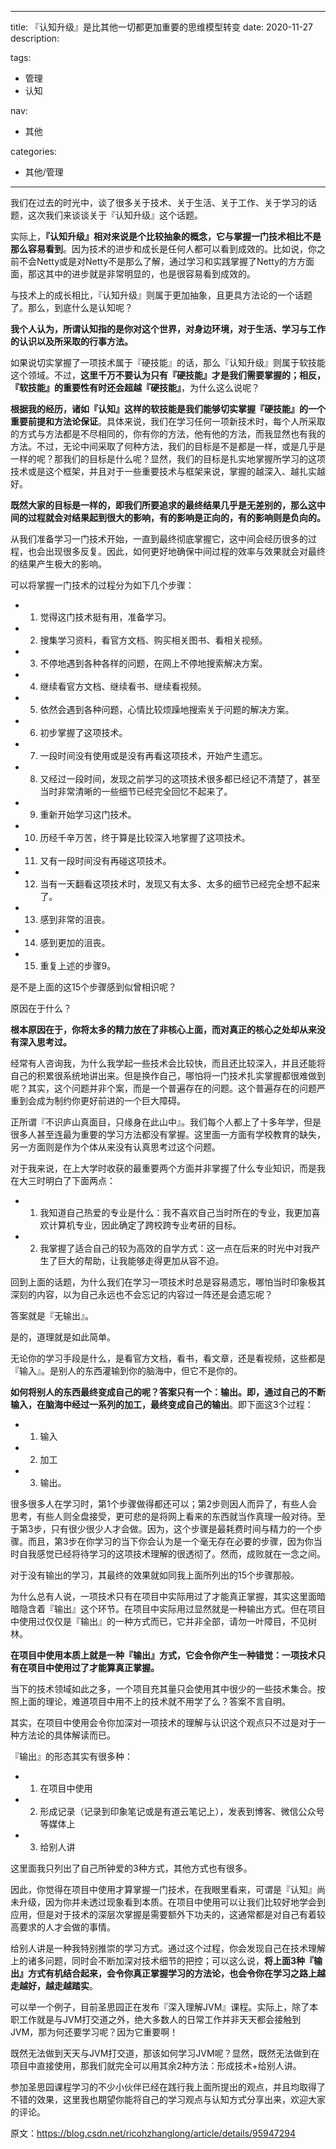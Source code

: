----
title: 『认知升级』是比其他一切都更加重要的思维模型转变
date: 2020-11-27
description: 

tags:
- 管理
- 认知

nav:
- 其他

categories:
- 其他/管理

----
我们在过去的时光中，谈了很多关于技术、关于生活、关于工作、关于学习的话题，这次我们来谈谈关于『认知升级』这个话题。

实际上，**『认知升级』相对来说是个比较抽象的概念，它与掌握一门技术相比不是那么容易看到**。因为技术的进步和成长是任何人都可以看到成效的。比如说，你之前不会Netty或是对Netty不是那么了解，通过学习和实践掌握了Netty的方方面面，那这其中的进步就是非常明显的，也是很容易看到成效的。

与技术上的成长相比，『认知升级』则属于更加抽象，且更具方法论的一个话题了。那么，到底什么是认知呢？

**我个人认为，所谓认知指的是你对这个世界，对身边环境，对于生活、学习与工作的认识以及所采取的行事方法。**

如果说切实掌握了一项技术属于『硬技能』的话，那么『认知升级』则属于软技能这个领域。不过，**这里千万不要认为只有『硬技能』才是我们需要掌握的；相反，『软技能』的重要性有时还会超越『硬技能』**，为什么这么说呢？

**根据我的经历，诸如『认知』这样的软技能是我们能够切实掌握『硬技能』的一个重要前提和方法论保证**。具体来说，我们在学习任何一项新技术时，每个人所采取的方式与方法都是不尽相同的，你有你的方法，他有他的方法，而我显然也有我的方法。不过，无论中间采取了何种方法，我们的目标是不是都是一样，或是几乎是一样的呢？那我们的目标是什么呢？显然，我们的目标是扎实地掌握所学习的这项技术或是这个框架，并且对于一些重要技术与框架来说，掌握的越深入、越扎实越好。

**既然大家的目标是一样的，即我们所要追求的最终结果几乎是无差别的，那么这中间的过程就会对结果起到很大的影响，有的影响是正向的，有的影响则是负向的。**

从我们准备学习一门技术开始，一直到最终彻底掌握它，这中间会经历很多的过程，也会出现很多反复。因此，如何更好地确保中间过程的效率与效果就会对最终的结果产生极大的影响。

可以将掌握一门技术的过程分为如下几个步骤：

- 1. 觉得这门技术挺有用，准备学习。
- 2. 搜集学习资料，看官方文档、购买相关图书、看相关视频。
- 3. 不停地遇到各种各样的问题，在网上不停地搜索解决方案。
- 4. 继续看官方文档、继续看书、继续看视频。
- 5. 依然会遇到各种问题，心情比较烦躁地搜索关于问题的解决方案。
- 6. 初步掌握了这项技术。
- 7. 一段时间没有使用或是没有再看这项技术，开始产生遗忘。
- 8. 又经过一段时间，发现之前学习的这项技术很多都已经记不清楚了，甚至当时非常清晰的一些细节已经完全回忆不起来了。
- 9. 重新开始学习这门技术。
- 10. 历经千辛万苦，终于算是比较深入地掌握了这项技术。
- 11. 又有一段时间没有再碰这项技术。
- 12. 当有一天翻看这项技术时，发现又有太多、太多的细节已经完全想不起来了。
- 13. 感到非常的沮丧。
- 14. 感到更加的沮丧。
- 15. 重复上述的步骤9。

是不是上面的这15个步骤感到似曾相识呢？

原因在于什么？

**根本原因在于，你将太多的精力放在了非核心上面，而对真正的核心之处却从来没有深入思考过。**

经常有人咨询我，为什么我学起一些技术会比较快，而且还比较深入，并且还能将自己的积累很系统地讲出来。但是换作自己，哪怕将一门技术扎实掌握都很难做到呢？其实，这个问题并非个案，而是一个普遍存在的问题。这个普遍存在的问题严重到会成为制约你更好前进的一个巨大障碍。

正所谓『不识庐山真面目，只缘身在此山中』。我们每个人都上了十多年学，但是很多人甚至连最为重要的学习方法都没有掌握。这里面一方面有学校教育的缺失，另一方面则是作为个体从来没有认真思考过这个问题。

对于我来说，在上大学时收获的最重要两个方面并非掌握了什么专业知识，而是我在大三时明白了下面两点：

- 1. 我知道自己热爱的专业是什么：我不喜欢自己当时所在的专业，我更加喜欢计算机专业，因此确定了跨校跨专业考研的目标。
- 2. 我掌握了适合自己的较为高效的自学方式：这一点在后来的时光中对我产生了巨大的帮助，让我能够走得更加从容不迫。

回到上面的话题，为什么我们在学习一项技术时总是容易遗忘，哪怕当时印象极其深刻的内容，以为自己永远也不会忘记的内容过一阵还是会遗忘呢？

答案就是『无输出』。

是的，道理就是如此简单。

无论你的学习手段是什么，是看官方文档，看书，看文章，还是看视频，这些都是『输入』。是别人的东西灌输到你的脑海中，但它不是你的。

**如何将别人的东西最终变成自己的呢？答案只有一个：输出。即，通过自己的不断输入，在脑海中经过一系列的加工，最终变成自己的输出**。即下面这3个过程：

- 1. 输入
- 2. 加工
- 3. 输出。

很多很多人在学习时，第1个步骤做得都还可以；第2步则因人而异了，有些人会思考，有些人则全盘接受，更可悲的是将网上看来的东西就当作真理一般对待。至于第3步，只有很少很少人才会做。因为，这个步骤是最耗费时间与精力的一个步骤。而且，第3步在你学习的当下你会认为是一个毫无存在必要的步骤，因为你当时自我感觉已经将待学习的这项技术理解的很透彻了。然而，成败就在一念之间。

对于没有输出的学习，其最终的效果就如同我上面所列出的15个步骤那般。

为什么总有人说，一项技术只有在项目中实际用过了才能真正掌握，其实这里面暗暗隐含着『输出』这个环节。在项目中实际用过显然就是一种输出方式。但在项目中使用过仅仅是『输出』的一种方式而已，它并非全部，请勿一叶障目，不见树林。

**在项目中使用本质上就是一种『输出』方式，它会令你产生一种错觉：一项技术只有在项目中使用过了才能算真正掌握。**

当下的技术领域如此之多，一个项目充其量只会使用其中很少的一些技术集合。按照上面的理论，难道项目中用不上的技术就不用学了么？答案不言自明。

其实，在项目中使用会令你加深对一项技术的理解与认识这个观点只不过是对于一种方法论的具体解读而已。

『输出』的形态其实有很多种：

- 1. 在项目中使用
- 2. 形成记录（记录到印象笔记或是有道云笔记上），发表到博客、微信公众号等媒体上
- 3. 给别人讲

这里面我只列出了自己所钟爱的3种方式，其他方式也有很多。

因此，你觉得在项目中使用才算掌握一门技术，在我眼里看来，可谓是『认知』尚未升级，因为你并未透过现象看到本质。在项目中使用可以让我们比较好地学会到应用，但是对于技术的深层次掌握是需要额外下功夫的，这通常都是对自己有着较高要求的人才会做的事情。

给别人讲是一种我特别推崇的学习方式。通过这个过程，你会发现自己在技术理解上的诸多问题，同时会不断加深对技术细节的把控；可以这么说，**将上面3种『输出』方式有机结合起来，会令你真正掌握学习的方法论，也会令你在学习之路上越走越好，越走越踏实**。

可以举一个例子，目前圣思园正在发布『深入理解JVM』课程。实际上，除了本职工作就是与JVM打交道之外，绝大多数人的日常工作并非天天都会接触到JVM，那为何还要学习呢？因为它重要啊！

既然无法做到天天与JVM打交道，那该如何学习JVM呢？显然，既然无法做到在项目中直接使用，那我们就完全可以用其余2种方法：形成技术+给别人讲。

参加圣思园课程学习的不少小伙伴已经在践行我上面所提出的观点，并且均取得了不错的效果，这里我也期望你能将自己的学习观点与认知方式分享出来，欢迎大家的评论。

原文：https://blog.csdn.net/ricohzhanglong/article/details/95947294